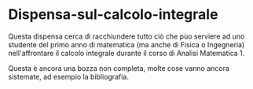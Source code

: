 # Dispensa-sul-calcolo-integrale
Questa dispensa cerca di racchiundere tutto ciò che pùo serviere ad uno studente del primo anno di matematica (ma anche di Fisica o Ingegneria) nell'affrontare il calcolo integrale durante il corso di Analisi Matematica 1. 

Questa è ancora una bozza non completa, molte cose vanno ancora sistemate, ad esempio la bibliografia.
